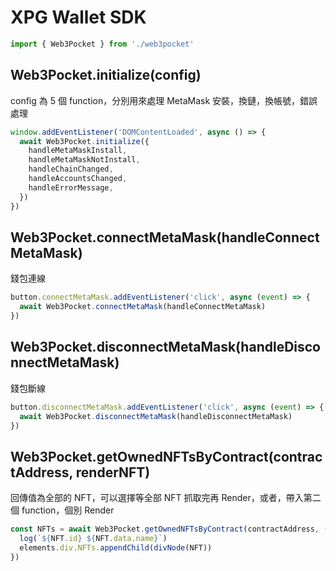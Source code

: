 # XPG Wallet SDK

```javascript
import { Web3Pocket } from './web3pocket'
```

## Web3Pocket.initialize(config)

config 為 5 個 function，分別用來處理 MetaMask 安裝，換鏈，換帳號，錯誤處理

```javascript
window.addEventListener('DOMContentLoaded', async () => {
  await Web3Pocket.initialize({
    handleMetaMaskInstall,
    handleMetaMaskNotInstall,
    handleChainChanged,
    handleAccountsChanged,
    handleErrorMessage,
  })
})
```

## Web3Pocket.connectMetaMask(handleConnectMetaMask)

錢包連線

```javascript
button.connectMetaMask.addEventListener('click', async (event) => {
  await Web3Pocket.connectMetaMask(handleConnectMetaMask)
})
```

## Web3Pocket.disconnectMetaMask(handleDisconnectMetaMask)

錢包斷線

```javascript
button.disconnectMetaMask.addEventListener('click', async (event) => {
  await Web3Pocket.disconnectMetaMask(handleDisconnectMetaMask)
})
```

## Web3Pocket.getOwnedNFTsByContract(contractAddress, renderNFT)

回傳值為全部的 NFT，可以選擇等全部 NFT 抓取完再 Render，或者，帶入第二個 function，個別 Render

```javascript
const NFTs = await Web3Pocket.getOwnedNFTsByContract(contractAddress, (NFT) => {
  log(`${NFT.id} ${NFT.data.name}`)
  elements.div.NFTs.appendChild(divNode(NFT))
})
```
